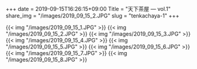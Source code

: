 +++
date  = 2019-09-15T16:26:15+09:00
Title = "天下茶屋 ― vol.1"
share_img = "/images/2019_09_15_2.JPG"
slug = "tenkachaya-1"
+++

{{< img "/images/2019_09_15_1.JPG" >}}
{{< img "/images/2019_09_15_2.JPG" >}}
{{< img "/images/2019_09_15_3.JPG" >}}
{{< img "/images/2019_09_15_4.JPG" >}}
{{< img "/images/2019_09_15_5.JPG" >}}
{{< img "/images/2019_09_15_6.JPG" >}}
{{< img "/images/2019_09_15_7.JPG" >}}
{{< img "/images/2019_09_15_8.JPG" >}}